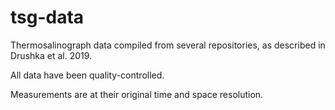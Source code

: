# tsg-data

Thermosalinograph data compiled from several repositories, as described in Drushka et al. 2019.

All data have been quality-controlled.

Measurements are at their original time and space resolution.


